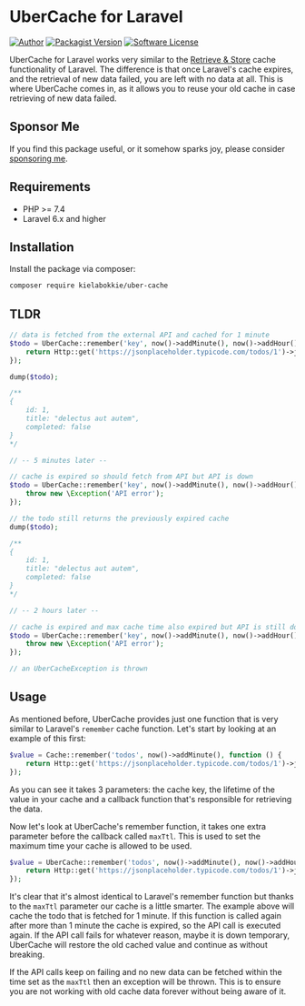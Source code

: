 # UberCache for Laravel

[![Author](http://img.shields.io/badge/follow-@kielabokkie-blue.svg?logo=twitter&style=flat-square)](https://twitter.com/kielabokkie)
[![Packagist Version](https://img.shields.io/packagist/v/kielabokkie/ubercache.svg?style=flat-square)](https://packagist.org/packages/kielabokkie/ubercache)
[![Software License](https://img.shields.io/badge/license-MIT-brightgreen.svg?style=flat-square)](LICENSE.md)

UberCache for Laravel works very similar to the [Retrieve & Store](https://laravel.com/docs/8.x/cache#retrieve-store) cache functionality of Laravel. The difference is that once Laravel's cache expires, and the retrieval of new data failed, you are left with no data at all. This is where UberCache comes in, as it allows you to reuse your old cache in case retrieving of new data failed.

## Sponsor Me

If you find this package useful, or it somehow sparks joy, please consider [sponsoring me](https://github.com/sponsors/kielabokkie).

## Requirements

* PHP >= 7.4
* Laravel 6.x and higher

## Installation

Install the package via composer:

```bash
composer require kielabokkie/uber-cache
```

## TLDR

```php
// data is fetched from the external API and cached for 1 minute
$todo = UberCache::remember('key', now()->addMinute(), now()->addHour(), function () {
    return Http::get('https://jsonplaceholder.typicode.com/todos/1')->json();
});

dump($todo);

/**
{
    id: 1,
    title: "delectus aut autem",
    completed: false
}
*/

// -- 5 minutes later --

// cache is expired so should fetch from API but API is down
$todo = UberCache::remember('key', now()->addMinute(), now()->addHour(), function () {
    throw new \Exception('API error');
});

// the todo still returns the previously expired cache
dump($todo);

/**
{
    id: 1,
    title: "delectus aut autem",
    completed: false
}
*/

// -- 2 hours later --

// cache is expired and max cache time also expired but API is still down
$todo = UberCache::remember('key', now()->addMinute(), now()->addHour(), function () {
    throw new \Exception('API error');
});

// an UberCacheException is thrown
```

## Usage

As mentioned before, UberCache provides just one function that is very similar to Laravel's `remember` cache function. Let's start by looking at an example of this first:

```php
$value = Cache::remember('todos', now()->addMinute(), function () {
    return Http::get('https://jsonplaceholder.typicode.com/todos/1')->json();
});
```

As you can see it takes 3 parameters: the cache key, the lifetime of the value in your cache and a callback function that's responsible for retrieving the data.

Now let's look at UberCache's remember function, it takes one extra parameter before the callback called `maxTtl`. This is used to set the maximum time your cache is allowed to be used.

```php
$value = UberCache::remember('todos', now()->addMinute(), now()->addHour(), function () {
    return Http::get('https://jsonplaceholder.typicode.com/todos/1')->json();
});
```

It's clear that it's almost identical to Laravel's remember function but thanks to the `maxTtl` parameter our cache is a little smarter. The example above will cache the todo that is fetched for 1 minute. If this function is called again after more than 1 minute the cache is expired, so the API call is executed again. If the API call fails for whatever reason, maybe it is down temporary, UberCache will restore the old cached value and continue as without breaking.

If the API calls keep on failing and no new data can be fetched within the time set as the `maxTtl` then an exception will be thrown. This is to ensure you are not working with old cache data forever without being aware of it.
